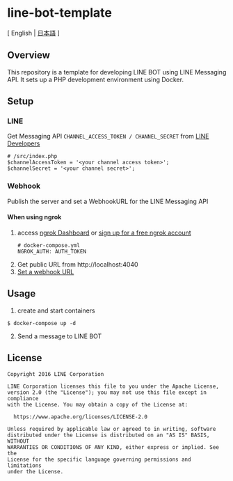 # line-bot-template

[ English | [日本語](https://github.com/pp-develop/line-bot-template/blob/main/README.ja.md) ]

## Overview
This repository is a template for developing LINE BOT using LINE Messaging API. It sets up a PHP development environment using Docker. 

## Setup
### LINE
Get Messaging API `CHANNEL_ACCESS_TOKEN / CHANNEL_SECRET` from [LINE Developers](
https://developers.line.biz/en/docs/messaging-api/getting-started/)  
```
# /src/index.php
$channelAccessToken = '<your channel access token>';
$channelSecret = '<your channel secret>';
```

### Webhook
Publish the server and set a WebhookURL for the LINE Messaging API

#### When using ngrok
1. access [ngrok Dashboard](https://dashboard.ngrok.com/get-started/your-authtoken) or [sign up for a free ngrok account](https://dashboard.ngrok.com/signup)  
    ```
    # docker-compose.yml
    NGROK_AUTH: AUTH_TOKEN
    ```
2. Get public URL from http://localhost:4040
3. [Set a webhook URL](https://developers.line.biz/en/docs/messaging-api/building-bot/#setting-webhook-url)

## Usage
1. create and start containers
```
$ docker-compose up -d
```
2. Send a message to LINE BOT

## License

    Copyright 2016 LINE Corporation

    LINE Corporation licenses this file to you under the Apache License,
    version 2.0 (the "License"); you may not use this file except in compliance
    with the License. You may obtain a copy of the License at:

      https://www.apache.org/licenses/LICENSE-2.0

    Unless required by applicable law or agreed to in writing, software
    distributed under the License is distributed on an "AS IS" BASIS, WITHOUT
    WARRANTIES OR CONDITIONS OF ANY KIND, either express or implied. See the
    License for the specific language governing permissions and limitations
    under the License.
